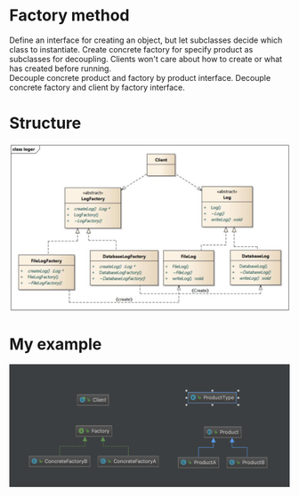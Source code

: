 # Factory method
Define an interface for creating an object, but let subclasses decide which class to instantiate. 
Create concrete factory for specify product as subclasses for decoupling. Clients won't care about how to create or what has created before running.  
Decouple concrete product and factory by product interface.
Decouple concrete factory and client by factory interface.

# Structure
![](src/main/resources/factory-method.png)

# My example
![](src/main/resources/my-example.png)